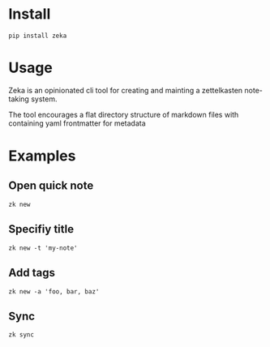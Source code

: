 # Install
```
pip install zeka
```

# Usage
Zeka is an opinionated cli tool for creating and mainting a zettelkasten note-taking system. 

The tool encourages a flat directory structure of markdown files with containing yaml frontmatter for metadata

# Examples
## Open quick note
```
zk new
```

## Specifiy title
```
zk new -t 'my-note'
```

## Add tags
```
zk new -a 'foo, bar, baz'
```

## Sync
```
zk sync
```
